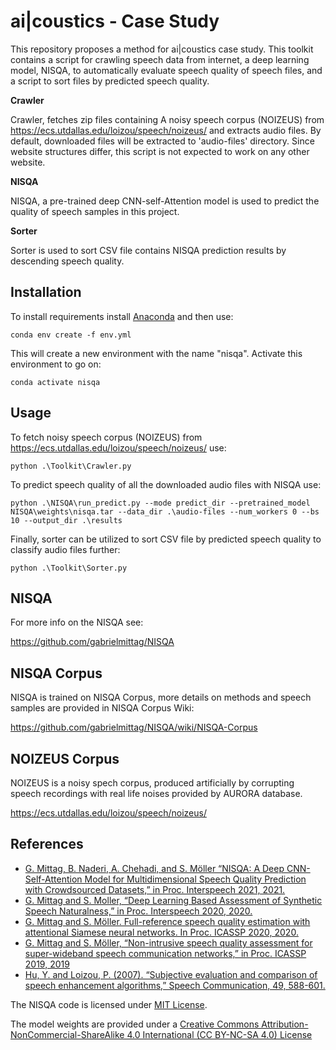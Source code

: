 # ai|coustics - Case Study

This repository proposes a method for ai|coustics case study. This toolkit contains a script for crawling speech data from internet, a deep learning model, NISQA, to automatically evaluate speech quality of speech files, and a script to sort files by predicted speech quality.  

**Crawler**

Crawler, fetches zip files containing A noisy speech corpus (NOIZEUS) from https://ecs.utdallas.edu/loizou/speech/noizeus/ and extracts audio files. By default, downloaded files will be extracted to 'audio-files' directory. Since website structures differ, this script is not expected to work on any other website.


**NISQA**

NISQA, a pre-trained deep CNN-self-Attention model is used to predict the quality of speech samples in this project. 

**Sorter**

Sorter is used to sort CSV file contains NISQA prediction results by descending speech quality. 

## Installation
To install requirements install [Anaconda](https://www.anaconda.com/products/individual) and then use:

```
conda env create -f env.yml
```

This will create a new environment with the name "nisqa". Activate this environment to go on:

```
conda activate nisqa
```
## Usage

To fetch noisy speech corpus (NOIZEUS) from https://ecs.utdallas.edu/loizou/speech/noizeus/ use:

```
python .\Toolkit\Crawler.py
```

To predict speech quality of all the downloaded audio files with NISQA use:

```
python .\NISQA\run_predict.py --mode predict_dir --pretrained_model NISQA\weights\nisqa.tar --data_dir .\audio-files --num_workers 0 --bs 10 --output_dir .\results
```

Finally, sorter can be utilized to sort CSV file by predicted speech quality to classify audio files further:

```
python .\Toolkit\Sorter.py
```


## NISQA
For more info on the NISQA see:

https://github.com/gabrielmittag/NISQA
## NISQA Corpus
NISQA is trained on NISQA Corpus, more details on methods and speech samples are provided in NISQA Corpus Wiki:

https://github.com/gabrielmittag/NISQA/wiki/NISQA-Corpus
## NOIZEUS Corpus
NOIZEUS is a noisy spech corpus, produced artificially by corrupting speech recordings with real life noises provided by AURORA database. 

https://ecs.utdallas.edu/loizou/speech/noizeus/


## References

-   [G. Mittag, B. Naderi, A. Chehadi, and S. Möller “NISQA: A Deep CNN-Self-Attention Model for Multidimensional Speech Quality Prediction with Crowdsourced Datasets,” in Proc. Interspeech 2021, 2021.](https://www.isca-speech.org/archive/pdfs/interspeech_2021/mittag21_interspeech.pdf)
-   [G. Mittag and S. Moller, “Deep Learning Based Assessment of Synthetic Speech Naturalness,” in Proc. Interspeech 2020, 2020.](https://www.isca-speech.org/archive/Interspeech_2020/abstracts/2382.html)
-   [G. Mittag and S. Möller. Full-reference speech quality estimation with attentional Siamese neural networks. In Proc. ICASSP 2020, 2020.](https://ieeexplore.ieee.org/document/9053951)
-   [G.  Mittag  and  S.  Möller,  “Non-intrusive  speech  quality  assessment  for  super-wideband  speech  communication  networks,”  in Proc. ICASSP 2019, 2019](https://ieeexplore.ieee.org/document/8683770)
-   [Hu, Y. and Loizou, P. (2007). “Subjective evaluation and comparison of speech enhancement algorithms,” Speech Communication, 49, 588-601.](https://personal.utdallas.edu/~loizou/cimplants/quality_spcom07.pdf)


The NISQA code is licensed under [MIT License](LICENSE).

The model weights are provided under a [Creative Commons Attribution-NonCommercial-ShareAlike 4.0 International (CC BY-NC-SA 4.0) License](weights/LICENSE_model_weights)

